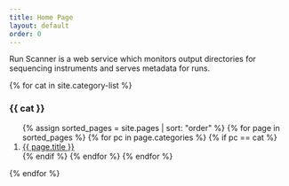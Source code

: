 ```yaml
---
title: Home Page
layout: default
order: 0
---
```


Run Scanner is a web service which monitors output directories for sequencing instruments and serves metadata for runs. 

{% for cat in site.category-list %}
### {{ cat }}
<ol>
	{% assign sorted_pages = site.pages | sort: "order" %}
	{% for page in sorted_pages %}
		{% for pc in page.categories %}
			{% if pc == cat %}
				<li><a href="{{ site.baseurl }}{{ page.url }}">{{ page.title }}</a></li>
			{% endif %} <!-- pc == cat -->
		{% endfor %} <!-- page.categories -->
	{% endfor %} <!-- sorted_pages -->
</ol>
{% endfor %} <!-- site.category-list -->
